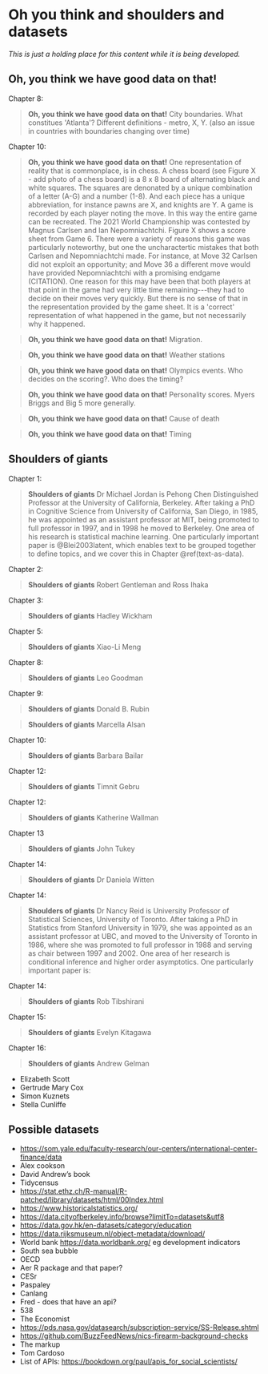 
# Oh you think and shoulders and datasets

*This is just a holding place for this content while it is being developed.*

## Oh, you think we have good data on that!

Chapter 8:

> **Oh, you think we have good data on that!** City boundaries. What constitues 'Atlanta'? Different definitions - metro, X, Y. (also an issue in countries with boundaries changing over time)


Chapter 10:

> **Oh, you think we have good data on that!** One representation of reality that is commonplace, is in chess. A chess board (see Figure X - add photo of a chess board) is a 8 x 8 board of alternating black and white squares. The squares are denonated by a unique combination of a letter (A-G) and a number (1-8). And each piece has a unique abbreviation, for instance pawns are X, and knights are Y. A game is recorded by each player noting the move. In this way the entire game can be recreated. The 2021 World Championship was contested by Magnus Carlsen and Ian Nepomniachtchi. Figure X shows a score sheet from Game 6. There were a variety of reasons this game was particularly noteworthy, but one the uncharactertic mistakes that both Carlsen and Nepomniachtchi made. For instance, at Move 32 Carlsen did not exploit an opportunity; and Move 36 a different move would have provided Nepomniachtchi with a promising endgame (CITATION). One reason for this may have been that both players at that point in the game had very little time remaining---they had to decide on their moves very quickly. But there is no sense of that in the representation provided by the game sheet. It is a 'correct' representation of what happened in the game, but not necessarily why it happened.


> **Oh, you think we have good data on that!** Migration.

> **Oh, you think we have good data on that!** Weather stations 

> **Oh, you think we have good data on that!** Olympics events. Who decides on the scoring?. Who does the timing?

> **Oh, you think we have good data on that!** Personality scores. Myers Briggs and Big 5 more generally.

> **Oh, you think we have good data on that!** Cause of death


> **Oh, you think we have good data on that!** Timing


## Shoulders of giants



Chapter 1:

> **Shoulders of giants** Dr Michael Jordan is Pehong Chen Distinguished Professor at the University of California, Berkeley. After taking a PhD in Cognitive Science from University of California, San Diego, in 1985, he was appointed as an assistant professor at MIT, being promoted to full professor in 1997, and in 1998 he moved to Berkeley. One area of his research is statistical machine learning. One particularly important paper is @Blei2003latent, which enables text to be grouped together to define topics, and we cover this in Chapter \@ref(text-as-data).

Chapter 2: 

> **Shoulders of giants** Robert Gentleman and Ross Ihaka

Chapter 3: 

> **Shoulders of giants** Hadley Wickham

Chapter 5:

> **Shoulders of giants** Xiao-Li Meng

Chapter 8:

> **Shoulders of giants** Leo Goodman

Chapter 9:

> **Shoulders of giants** Donald B. Rubin

> **Shoulders of giants** Marcella Alsan

Chapter 10:

> **Shoulders of giants** Barbara Bailar

Chapter 12:

> **Shoulders of giants** Timnit Gebru

Chapter 12:

> **Shoulders of giants** Katherine Wallman

Chapter 13

> **Shoulders of giants** John Tukey

Chapter 14:

> **Shoulders of giants** Dr Daniela Witten

Chapter 14:

> **Shoulders of giants** Dr Nancy Reid is University Professor of Statistical Sciences, University of Toronto. After taking a PhD in Statistics from Stanford University in 1979, she was appointed as an assistant professor at UBC, and moved to the University of Toronto in 1986, where she was promoted to full professor in 1988 and serving as chair between 1997 and 2002. One area of her research is conditional inference and higher order asymptotics. One particularly important paper is:

<!-- @cox1987parameter -->
<!-- '1987 JRSSB paper with Sir David Cox on parameter orthogonality and approximate conditional inference' -->



Chapter 14:

> **Shoulders of giants** Rob Tibshirani

Chapter 15:

> **Shoulders of giants** Evelyn Kitagawa

Chapter 16:

> **Shoulders of giants** Andrew Gelman



- Elizabeth Scott
- Gertrude Mary Cox
- Simon Kuznets
- Stella Cunliffe






## Possible datasets

- https://som.yale.edu/faculty-research/our-centers/international-center-finance/data
- Alex cookson
- David Andrew’s book
- Tidycensus
- https://stat.ethz.ch/R-manual/R-patched/library/datasets/html/00Index.html
- https://www.historicalstatistics.org/
- https://data.cityofberkeley.info/browse?limitTo=datasets&utf8
- https://data.gov.hk/en-datasets/category/education
- https://data.rijksmuseum.nl/object-metadata/download/
- World bank https://data.worldbank.org/ eg development indicators
- South sea bubble
- OECD 
- Aer R package and that paper?
- CESr
- Paspaley
- Canlang
- Fred - does that have an api?
- 538
- The Economist
- https://pds.nasa.gov/datasearch/subscription-service/SS-Release.shtml
- https://github.com/BuzzFeedNews/nics-firearm-background-checks
- The markup
- Tom Cardoso 
- List of APIs: https://bookdown.org/paul/apis_for_social_scientists/


